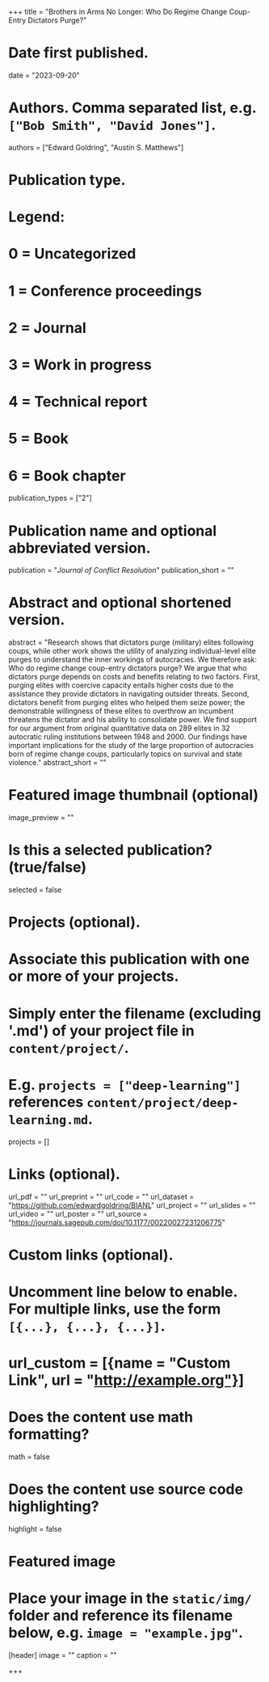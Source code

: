 +++
title = "Brothers in Arms No Longer: Who Do Regime Change Coup-Entry Dictators Purge?"

# Date first published.
date = "2023-09-20"

# Authors. Comma separated list, e.g. `["Bob Smith", "David Jones"]`.
authors = ["Edward Goldring", "Austin S. Matthews"]

# Publication type.
# Legend:
# 0 = Uncategorized
# 1 = Conference proceedings
# 2 = Journal
# 3 = Work in progress
# 4 = Technical report
# 5 = Book
# 6 = Book chapter
publication_types = ["2"]

# Publication name and optional abbreviated version.
publication = "*Journal of Conflict Resolution*"
publication_short = ""

# Abstract and optional shortened version.
abstract = "Research shows that dictators purge (military) elites following coups, while other work shows the utility of analyzing individual-level elite purges to understand the inner workings of autocracies. We therefore ask: Who do regime change coup-entry dictators purge? We argue that who dictators purge depends on costs and benefits relating to two factors. First, purging elites with coercive capacity entails higher costs due to the assistance they provide dictators in navigating outsider threats. Second, dictators benefit from purging elites who helped them seize power; the demonstrable willingness of these elites to overthrow an incumbent threatens the dictator and his ability to consolidate power. We find support for our argument from original quantitative data on 289 elites in 32 autocratic ruling institutions between 1948 and 2000. Our findings have important implications for the study of the large proportion of autocracies born of regime change coups, particularly topics on survival and state violence."
abstract_short = ""

# Featured image thumbnail (optional)
image_preview = ""

# Is this a selected publication? (true/false)
selected = false

# Projects (optional).
#   Associate this publication with one or more of your projects.
#   Simply enter the filename (excluding '.md') of your project file in `content/project/`.
#   E.g. `projects = ["deep-learning"]` references `content/project/deep-learning.md`.
projects = []

# Links (optional).
url_pdf = ""
url_preprint = ""
url_code = ""
url_dataset = "https://github.com/edwardgoldring/BIANL"
url_project = ""
url_slides = ""
url_video = ""
url_poster = ""
url_source = "https://journals.sagepub.com/doi/10.1177/00220027231206775"

# Custom links (optional).
#   Uncomment line below to enable. For multiple links, use the form `[{...}, {...}, {...}]`.
# url_custom = [{name = "Custom Link", url = "http://example.org"}]

# Does the content use math formatting?
math = false

# Does the content use source code highlighting?
highlight = false

# Featured image
# Place your image in the `static/img/` folder and reference its filename below, e.g. `image = "example.jpg"`.
[header]
image = ""
caption = ""

+++
